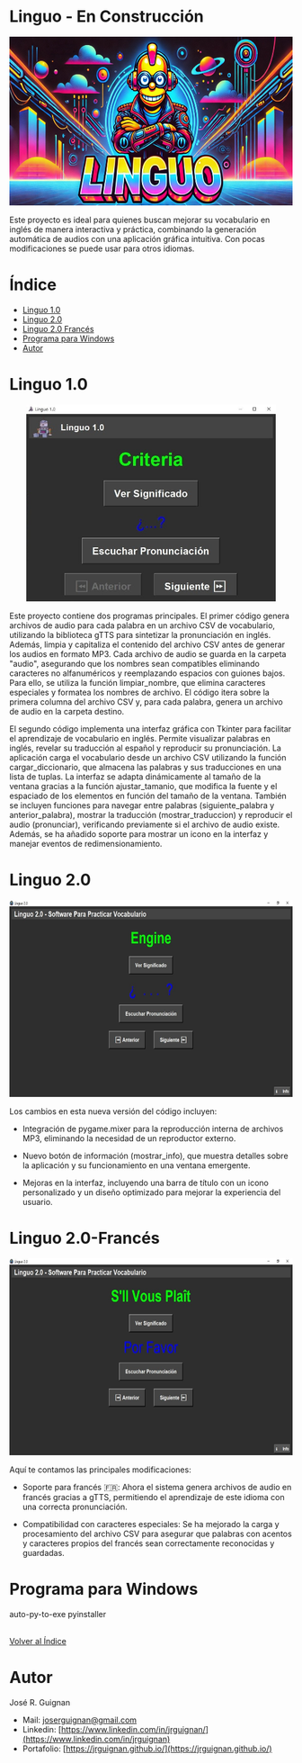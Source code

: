 # Linguo - En Construcción

<p align="center">
<img src="images/banner.jpg"  height=300>
</p>

Este proyecto es ideal para quienes buscan mejorar su vocabulario en inglés de manera interactiva y práctica, combinando la generación automática de audios con una aplicación gráfica intuitiva. Con pocas modificaciones se puede usar para otros idiomas.

# Índice

* [Linguo 1.0](#Linguo-1.0) 
* [Linguo 2.0](#Linguo-2.0) 
* [Linguo 2.0 Francés](#Linguo-2.0-Francés) 
* [Programa para Windows](#Programa-para-Windows) 
* [Autor](#Autor)


# Linguo 1.0

<p align="center">
<img src="images/linguo_1.jpg"  height=350>
</p>

Este proyecto contiene dos programas principales. El primer código genera archivos de audio para cada palabra en un archivo CSV de vocabulario, utilizando la biblioteca gTTS para sintetizar la pronunciación en inglés. Además, limpia y capitaliza el contenido del archivo CSV antes de generar los audios en formato MP3. Cada archivo de audio se guarda en la carpeta "audio", asegurando que los nombres sean compatibles eliminando caracteres no alfanuméricos y reemplazando espacios con guiones bajos. Para ello, se utiliza la función limpiar_nombre, que elimina caracteres especiales y formatea los nombres de archivo. El código itera sobre la primera columna del archivo CSV y, para cada palabra, genera un archivo de audio en la carpeta destino.

El segundo código implementa una interfaz gráfica con Tkinter para facilitar el aprendizaje de vocabulario en inglés. Permite visualizar palabras en inglés, revelar su traducción al español y reproducir su pronunciación. La aplicación carga el vocabulario desde un archivo CSV utilizando la función cargar_diccionario, que almacena las palabras y sus traducciones en una lista de tuplas. La interfaz se adapta dinámicamente al tamaño de la ventana gracias a la función ajustar_tamanio, que modifica la fuente y el espaciado de los elementos en función del tamaño de la ventana. También se incluyen funciones para navegar entre palabras (siguiente_palabra y anterior_palabra), mostrar la traducción (mostrar_traduccion) y reproducir el audio (pronunciar), verificando previamente si el archivo de audio existe. Además, se ha añadido soporte para mostrar un icono en la interfaz y manejar eventos de redimensionamiento.

# Linguo 2.0

<p align="center">
<img src="images/linguo_1i.jpg"  height=350>
</p>

Los cambios en esta nueva versión del código incluyen:

- Integración de pygame.mixer para la reproducción interna de archivos MP3, eliminando la necesidad de un reproductor externo.

- Nuevo botón de información (mostrar_info), que muestra detalles sobre la aplicación y su funcionamiento en una ventana emergente.

- Mejoras en la interfaz, incluyendo una barra de título con un icono personalizado y un diseño optimizado para mejorar la experiencia del usuario.



# Linguo 2.0-Francés

<p align="center">
<img src="images/linguo_1f.jpg"  height=350>
</p>

Aquí te contamos las principales modificaciones:

- Soporte para francés 🇫🇷: Ahora el sistema genera archivos de audio en francés gracias a gTTS, permitiendo el aprendizaje de este idioma con una correcta pronunciación.

- Compatibilidad con caracteres especiales: Se ha mejorado la carga y procesamiento del archivo CSV para asegurar que palabras con acentos y caracteres propios del francés sean correctamente reconocidas y guardadas.


# Programa para Windows

auto-py-to-exe
pyinstaller


<br>[Volver al Índice](#Índice)

# Autor

José R. Guignan
- Mail: joserguignan@gmail.com
- Linkedin: [https://www.linkedin.com/in/jrguignan/](https://www.linkedin.com/in/jrguignan)
- Portafolio: [https://jrguignan.github.io/](https://jrguignan.github.io/)
